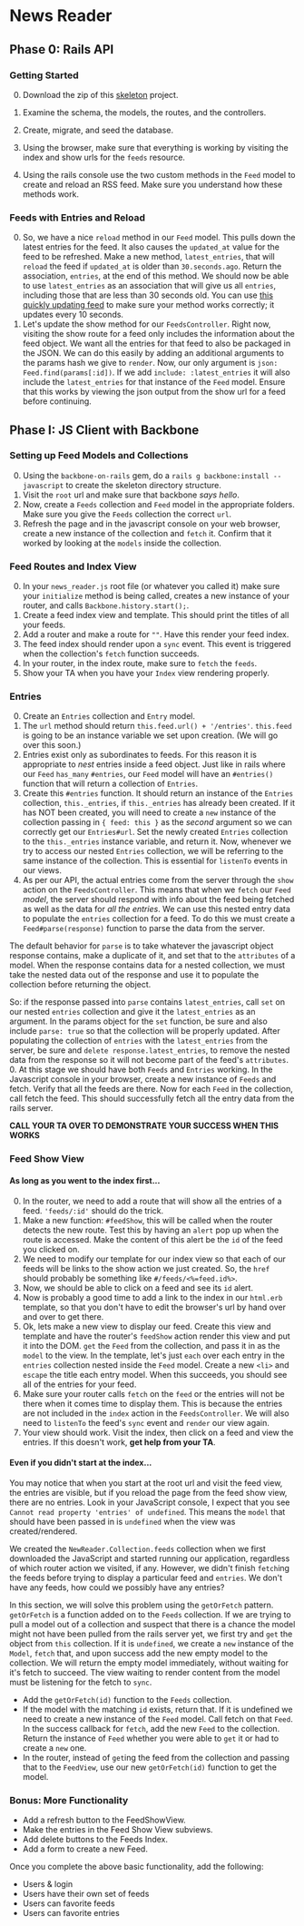 # News Reader


## Phase 0: Rails API

### Getting Started

0. Download the zip of this [skeleton][rss-skeleton] project.
0. Examine the schema, the models, the routes, and the controllers.
0. Create, migrate, and seed the database.
0. Using the browser, make sure that everything is working by visiting the index
and show urls for the `feeds` resource.

0. Using the rails console use the two custom methods in the `Feed` model to
create and reload an RSS feed. Make sure you understand how these methods work.

[rss-skeleton]: https://github.com/appacademy/news-reader

### Feeds with Entries and Reload

0. So, we have a nice `reload` method in our `Feed` model. This pulls down the
latest entries for the feed. It also causes the `updated_at` value for the feed
to be refreshed. Make a new method, `latest_entries`, that will `reload` the
feed if `updated_at` is older than `30.seconds.ago`. Return the association,
`entries`, at the end of this method. We should now be able to use 
`latest_entries` as an association that will give us all `entries`, including those that
are less than 30 seconds old. You can use [this quickly updating feed][quickfeed]
to make sure your method works correctly; it updates every 10 seconds.
0. Let's update the show method for our `FeedsController`. Right now,
visiting the show route for a feed only includes the information about the feed
object. We want all the entries for that feed to also be packaged in the JSON. We can do this
easily by adding an additional arguments to the params hash we give to `render`.
Now, our only argument is `json: Feed.find(params[:id])`. If we add 
`include: :latest_entries` it will also include the `latest_entries` for that
instance of the `Feed` model. Ensure that this works by viewing the json output
from the show url for a feed before continuing. 

[quickfeed]: http://lorem-rss.herokuapp.com/feed?unit=second&interval=10


## Phase I: JS Client with Backbone

### Setting up Feed Models and Collections

0. Using the `backbone-on-rails` gem, do a `rails g backbone:install --javascript`
to create the skeleton directory structure.
0. Visit the `root` url and make sure that backbone *says hello*.
0. Now, create a `Feeds` collection and `Feed` model in the appropriate folders.
Make sure you give the `Feeds` collection the correct `url`.
0. Refresh the page and in the javascript console on your web browser,
create a new instance of the collection and `fetch` it. Confirm that it worked by
looking at the `models` inside the collection.

### Feed Routes and Index View

0. In your `news_reader.js` root file (or whatever you called it) make sure
your `initialize` method is being called, creates a new instance of your router,
and calls `Backbone.history.start();`.
0. Create a feed index view and template. This should print the titles of all your feeds.
0. Add a router and make a route for `""`. Have this render your feed index.
0. The feed index should render upon a `sync` event. This event is triggered
when the collection's `fetch` function succeeds.
0. In your router, in the index route, make sure to `fetch` the `feeds`.
0. Show your TA when you have your `Index` view rendering properly.

### Entries

0. Create an `Entries` collection and `Entry` model.
0. The `url` method should return `this.feed.url() + '/entries'`. `this.feed`
  is going to be an instance variable we set upon creation. (We will go over this soon.)
0. Entries exist only as subordinates to feeds. For this reason it is 
  appropriate to *nest* entries inside a feed object. Just like in rails where
  our `Feed` `has_many` `#entries`, our `Feed` model will have an `#entries()`
  function that will return a collection of `Entries`.
0. Create this `#entries` function. It should return an instance of the
 `Entries` collection, `this._entries`, if `this._entries` has already been 
  created. If it has NOT been created, you will need to create a `new` instance 
  of the collection passing in `{ feed: this }` as the *second* argument so we 
  can correctly get our `Entries#url`. Set the newly created `Entries` collection
  to the `this._entries` instance 
  variable, and return it. Now, whenever we try to access our nested `Entries`
  collection, we will be referring to the same instance of the collection. This
  is essential for `listenTo` events in our views.
0. As per our API, the actual entries come from the server through the `show`
  action on the `FeedsController`. This means that when we `fetch` our `Feed`
  *model*, the server should respond with info about the feed being fetched as
  well as the data for *all the entries*. We can use this nested entry data
  to populate the `entries` collection for a feed. To do this we must create
  a `Feed#parse(response)` function to parse the data from the server. 

  The default behavior for `parse` is to take whatever the javascript object
  response contains, make a duplicate of it, and set that to the `attributes` of a
  model. When the response contains data for a nested collection, we must take 
  the nested data out of the response and use it to populate the collection before
  returning the object. 

  So: if the response passed into `parse` contains `latest_entries`, call
  `set` on our nested `entries` collection and give it the `latest_entries` as
  an argument. In the params object for the `set` function, be sure and also
  include `parse: true` so that the collection will be properly updated. After
  populating the collection of `entries` with the `latest_entries` from the server,
  be sure and `delete response.latest_entries`, to remove the nested data from 
  the response so it will not become part of the feed's `attributes`.
0. At this stage we should have both `Feeds` and `Entries` working. In the
  Javascript console in your browser, create a new instance of `Feeds` and fetch.
  Verify that all the feeds are there. Now for each `Feed` in the collection, 
  call fetch the feed. This should successfully fetch all the entry data 
  from the rails server. 

**CALL YOUR TA OVER TO DEMONSTRATE YOUR SUCCESS WHEN THIS WORKS**

### Feed Show View
#### As long as you went to the index first...

0. In the router, we need to add a route that will show all the entries of a feed.
  `'feeds/:id'` should do the trick. 
0. Make a new function: `#feedShow`, this will be called when the router detects
  the new route. Test this by having an `alert` pop up when the route is accessed.
  Make the content of this alert be the `id` of the feed you clicked on.
0. We need to modify our template for our index view so that each of our feeds
  will be links to the show action we just created. So, the `href` should probably
  be something like `#/feeds/<%=feed.id%>`.
0. Now, we should be able to click on a feed and see its `id` alert.
0. Now is probably a good time to add a link to the index in our `html.erb` template,
  so that you don't have to edit the browser's url by hand over and over to get there.
0. Ok, lets make a new view to display our feed. Create
  this view and template and have the router's `feedShow` action render this view
  and put it into the DOM. `get` the `Feed` from the collection, and pass it in 
  as the `model` to the view. In the template, let's just `each` over each entry in
  the `entries` collection nested inside the `Feed` model. Create a new `<li>`
  and `escape` the title each entry model. When this succeeds, you should see
  all of the entries for your feed.
0. Make sure your router calls `fetch` on the `feed` or the entries will not be there 
  when it comes time to display them. This is because the entries are not included
  in the `index` action in the `FeedsController`. We will also need to `listenTo`
  the feed's `sync` event and `render` our view again.
0. Your view should work. Visit the index, then click on a feed and view the
  entries. If this doesn't work, **get help from your TA**.

#### Even if you didn't start at the index...

  You may notice that when you start at the root url and visit the feed view, 
  the entries are visible, but if you reload the page from the feed show view,
  there are no entries. Look in your JavaScript console, I expect that you see
  `Cannot read property 'entries' of undefined`. This means the `model` that 
  should have been passed in is `undefined` when the view was created/rendered.

  We created the `NewReader.Collection.feeds` collection when we first 
  downloaded the JavaScript and started running our application, regardless
  of which router action we visited, if any. However, we didn't finish `fetch`ing
  the feeds before trying to display a particular feed  and `entries`. We don't 
  have any feeds, how could we possibly have any entries?

  In this section, we will solve this problem using the `getOrFetch` pattern. 
  `getOrFetch` is a function added on to the `Feeds` collection.
  If we are trying to pull a model out of a collection and suspect that there is
  a chance the model might not have been pulled from the rails server yet, we
  first try and `get` the object from `this` collection. If it is `undefined`,
  we create a `new` instance of the `Model`, `fetch` that, and upon success add
  the new empty model to the collection. We will return the empty model
  immediately, without waiting for it's fetch to succeed. The view waiting to
  render content from the model must be listening for the fetch to `sync`.

  * Add the `getOrFetch(id)` function to the `Feeds` collection.
  * If the model with the matching `id` exists, return that. If it is undefined
  we need to create a new instance of the `Feed` model. Call fetch on that `Feed`.
  In the success callback for `fetch`, add the new `Feed` to the collection.
  Return the instance of `Feed` whether you were able to `get` it or had to create
  a `new` one.
  * In the router, instead of `get`ing the feed from the collection and passing
  that to the `FeedView`, use our new `getOrFetch(id)` function to get the model.

### Bonus: More Functionality
  * Add a refresh button to the FeedShowView.
  * Make the entries in the Feed Show View subviews.
  * Add delete buttons to the Feeds Index.
  * Add a form to create a new Feed.

Once you complete the above basic functionality, add the following:

* Users & login
* Users have their own set of feeds
* Users can favorite feeds
* Users can favorite entries
